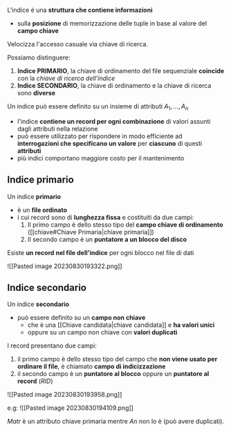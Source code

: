 L'indice è una **struttura che contiene informazioni**
- sulla **posizione** di memorizzazione delle tuple in base al valore del **campo chiave**

Velocizza l'accesso casuale via chiave di ricerca.

Possiamo distinguere:
1. **Indice PRIMARIO**, la chiave di ordinamento del file sequenziale **coincide** con la *chiave di ricerca dell'indice*
2. **Indice SECONDARIO**, la chiave di ordinamento e la chiave di ricerca sono **diverse**

Un indice può essere definito su un insieme di attributi $A_{1},\ldots,A_{n}$
- l'indice **contiene un record per ogni combinazione** di valori assunti dagli attributi nella relazione
- può essere utilizzato per rispondere in modo efficiente ad **interrogazioni che specificano un valore** per **ciascuno** di questi **attributi**
- più indici comportano maggiore costo per il mantenimento

## Indice primario
Un indice **primario** 
- è un **file ordinato**
- i cui record sono di **lunghezza fissa** e costituiti da due campi:
	1. Il primo campo è dello stesso tipo del **campo chiave di ordinamento** ([[chiave#Chiave Primaria|chiave primaria]])
	2. Il secondo campo è un **puntatore a un blocco del disco**

Esiste **un record nel file dell'indice** per ogni blocco nel file di dati 

![[Pasted image 20230830193322.png]]

## Indice secondario
Un indice **secondario**
- può essere definito su un **campo non chiave** 
	- che è una [[Chiave candidata|chiave candidata]] e **ha valori unici**
	- oppure su un campo non chiave con **valori duplicati**

I record presentano due campi:
1. il primo campo è dello stesso tipo del campo che **non viene usato per ordinare il file**, è chiamato **campo di indicizzazione**
2. il secondo campo è un **puntatore al blocco** oppure un **puntatore al record** (*RID*)

![[Pasted image 20230830193958.png]]

e.g:
![[Pasted image 20230830194109.png]]

$Matr$ è un attributo chiave primaria mentre $An$ non lo è (può avere duplicati).